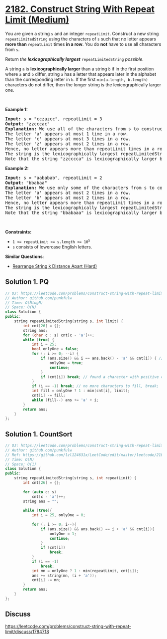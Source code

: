# [2182. Construct String With Repeat Limit (Medium)](https://leetcode.com/problems/construct-string-with-repeat-limit/)

<p>You are given a string <code>s</code> and an integer <code>repeatLimit</code>. Construct a new string <code>repeatLimitedString</code> using the characters of <code>s</code> such that no letter appears <strong>more than</strong> <code>repeatLimit</code> times <strong>in a row</strong>. You do <strong>not</strong> have to use all characters from <code>s</code>.</p>

<p>Return <em>the <strong>lexicographically largest</strong> </em><code>repeatLimitedString</code> <em>possible</em>.</p>

<p>A string <code>a</code> is <strong>lexicographically larger</strong> than a string <code>b</code> if in the first position where <code>a</code> and <code>b</code> differ, string <code>a</code> has a letter that appears later in the alphabet than the corresponding letter in <code>b</code>. If the first <code>min(a.length, b.length)</code> characters do not differ, then the longer string is the lexicographically larger one.</p>

<p>&nbsp;</p>
<p><strong>Example 1:</strong></p>

<pre><strong>Input:</strong> s = "cczazcc", repeatLimit = 3
<strong>Output:</strong> "zzcccac"
<strong>Explanation:</strong> We use all of the characters from s to construct the repeatLimitedString "zzcccac".
The letter 'a' appears at most 1 time in a row.
The letter 'c' appears at most 3 times in a row.
The letter 'z' appears at most 2 times in a row.
Hence, no letter appears more than repeatLimit times in a row and the string is a valid repeatLimitedString.
The string is the lexicographically largest repeatLimitedString possible so we return "zzcccac".
Note that the string "zzcccca" is lexicographically larger but the letter 'c' appears more than 3 times in a row, so it is not a valid repeatLimitedString.
</pre>

<p><strong>Example 2:</strong></p>

<pre><strong>Input:</strong> s = "aababab", repeatLimit = 2
<strong>Output:</strong> "bbabaa"
<strong>Explanation:</strong> We use only some of the characters from s to construct the repeatLimitedString "bbabaa". 
The letter 'a' appears at most 2 times in a row.
The letter 'b' appears at most 2 times in a row.
Hence, no letter appears more than repeatLimit times in a row and the string is a valid repeatLimitedString.
The string is the lexicographically largest repeatLimitedString possible so we return "bbabaa".
Note that the string "bbabaaa" is lexicographically larger but the letter 'a' appears more than 2 times in a row, so it is not a valid repeatLimitedString.
</pre>

<p>&nbsp;</p>
<p><strong>Constraints:</strong></p>

<ul>
	<li><code>1 &lt;= repeatLimit &lt;= s.length &lt;= 10<sup>5</sup></code></li>
	<li><code>s</code> consists of lowercase English letters.</li>
</ul>


**Similar Questions**:
* [Rearrange String k Distance Apart (Hard)](https://leetcode.com/problems/rearrange-string-k-distance-apart/)

## Solution 1. PQ


```cpp
// OJ: https://leetcode.com/problems/construct-string-with-repeat-limit/
// Author: github.com/punkfulw
// Time: O(NlogN)
// Space: O(N)
class Solution {
public:
    string repeatLimitedString(string s, int limit) {
        int cnt[26] = {};
        string ans;
        for (char c : s) cnt[c - 'a']++;
        while (true) {
            int i = 25;
            bool onlyOne = false;
            for (; i >= 0; --i) {
                if (ans.size() && i == ans.back() - 'a' && cnt[i]) { // the character of our last batch still has some count left, so we only insert a single character in this batch
                    onlyOne = true;
                    continue;
                }
                if (cnt[i]) break; // found a character with positive count, fill with this character
            }
            if (i == -1) break; // no more characters to fill, break;
            int fill = onlyOne ? 1 : min(cnt[i], limit);
            cnt[i] -= fill;
            while (fill--) ans += 'a' + i;
        }
        return ans;
    }
};
```


## Solution 1. CountSort


```cpp
// OJ: https://leetcode.com/problems/construct-string-with-repeat-limit/
// Author: github.com/punkfulw
// Ref: https://github.com/lzl124631x/LeetCode/edit/master/leetcode/2182.%20Construct%20String%20With%20Repeat%20Limit/README.md
// Time: O(N)
// Space: O(1)
class Solution {
public:
    string repeatLimitedString(string s, int repeatLimit) {
        int cnt[26] = {};
        
        for (auto c: s)
            cnt[c - 'a']++;
        string ans = "";
        
        while (true){
            int i = 25, onlyOne = 0;
            
            for (; i >= 0; i--){
                if (ans.size() && ans.back() == i + 'a' && cnt[i]){
                    onlyOne = 1;
                    continue;
                }
                if (cnt[i])
                    break;
            }
            if (i == -1)
                break;
            int mn = onlyOne ? 1 : min(repeatLimit, cnt[i]);
            ans += string(mn, (i + 'a'));
            cnt[i] -= mn;
        }
        return ans;
    }
};
```
## Discuss

https://leetcode.com/problems/construct-string-with-repeat-limit/discuss/1784718
